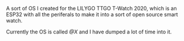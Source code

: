A sort of OS I created for the LILYGO TTGO T-Watch 2020, which is an ESP32 with all the periferals to make it into a sort of open source smart watch.

Currently the OS is called _@X_ and I have dumped a lot of time into it.

